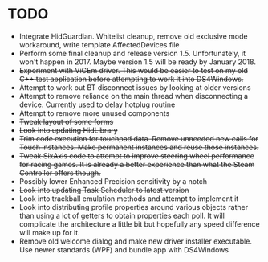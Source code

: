 # TODO

* Integrate HidGuardian. Whitelist cleanup, remove old exclusive mode
workaround, write template AffectedDevices file
* Perform some final cleanup and release version 1.5. Unfortunately,
it won't happen in 2017. Maybe version 1.5 will be ready by January 2018.
* ~~Experiment with ViGEm driver. This would be easier to test on my old
C++ test application before attempting to work it into DS4Windows.~~
* Attempt to work out BT disconnect issues by looking at older versions
* Attempt to remove reliance on the main thread when disconnecting a device.
Currently used to delay hotplug routine
* Attempt to remove more unused components
* ~~Tweak layout of some forms~~
* ~~Look into updating HidLibrary~~
* ~~Trim code execution for touchpad data. Remove unneeded new calls for Touch
instances. Make permanent instances and reuse those instances.~~
* ~~Tweak SixAxis code to attempt to improve steering wheel performance
for racing games. It is already a better experience than what the Steam
Controller offers though.~~
* Possibly lower Enhanced Precision sensitivity by a notch
* ~~Look into updating Task Scheduler to latest version~~
* Look into trackball emulation methods and attempt to implement it
* Look into distributing profile properties around various objects
rather than using a lot of getters to obtain properties each poll.
It will complicate the architecture a little bit but hopefully
any speed difference will make up for it.
* Remove old welcome dialog and make new driver installer executable.
Use newer standards (WPF) and bundle app with DS4Windows

